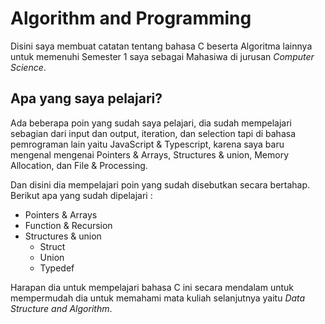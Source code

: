﻿# Algorithm and Programming
Disini saya membuat catatan tentang bahasa C beserta Algoritma lainnya untuk memenuhi Semester 1 saya sebagai Mahasiwa di jurusan *Computer Science*.

## Apa yang saya pelajari?
Ada beberapa poin yang sudah saya pelajari, dia sudah mempelajari sebagian dari input dan output, iteration, dan selection tapi di bahasa pemrograman lain yaitu JavaScript & Typescript, karena saya baru mengenal mengenai Pointers & Arrays, Structures & union, Memory Allocation, dan File & Processing.

Dan disini dia mempelajari poin yang sudah disebutkan secara bertahap. Berikut apa yang sudah dipelajari :
- Pointers & Arrays
- Function & Recursion
- Structures & union
    - Struct
    - Union
    - Typedef

Harapan dia untuk mempelajari bahasa C ini secara mendalam untuk mempermudah dia untuk memahami mata kuliah selanjutnya yaitu *Data Structure and Algorithm*.
